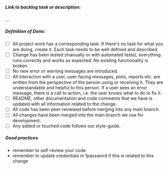 ##### Link to backlog task or description:

...

##### Definition of Done:
- [ ] All project work has a corresponding task. If there's no task for what you are doing, create it. Each task needs to be well defined and described.
- [ ] Change has been tested (manually or with automated tests), everything runs correctly and works as expected. No existing functionality is broken.
- [ ] No new error or warning messages are introduced.
- [ ] All interaction with a user, user-facing messages, plots, reports etc. are written from the perspective of the person using or receiving it. They are understandable and helpful to this person. If a user sees an error message, there is a call to action, i.e. the user knows what to do to fix it.
- [ ] README, other documentation and code comments that we have is updated with all information related to the change.
- [ ] All code has been peer-reviewed before merging into any main branch.
- [ ] All changes have been merged into the main branch we use for development.
- [ ] Any added or touched code follows our style-guide.

##### Good practices

* remember to self-review your code
* remember to update credentials in 1password if this is related to this change
